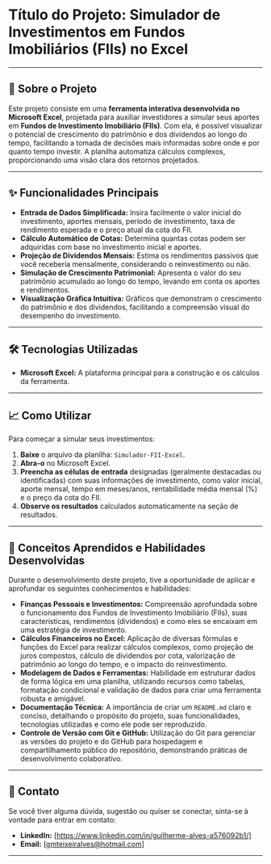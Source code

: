 # Título do Projeto: Simulador de Investimentos em Fundos Imobiliários (FIIs) no Excel

---

## 🚀 Sobre o Projeto

Este projeto consiste em uma **ferramenta interativa desenvolvida no Microsoft Excel**, projetada para auxiliar investidores a simular seus aportes em **Fundos de Investimento Imobiliário (FIIs)**. Com ela, é possível visualizar o potencial de crescimento do patrimônio e dos dividendos ao longo do tempo, facilitando a tomada de decisões mais informadas sobre onde e por quanto tempo investir. A planilha automatiza cálculos complexos, proporcionando uma visão clara dos retornos projetados.

---

## ✨ Funcionalidades Principais

* **Entrada de Dados Simplificada:** Insira facilmente o valor inicial do investimento, aportes mensais, período de investimento, taxa de rendimento esperada e o preço atual da cota do FII.
* **Cálculo Automático de Cotas:** Determina quantas cotas podem ser adquiridas com base no investimento inicial e aportes.
* **Projeção de Dividendos Mensais:** Estima os rendimentos passivos que você receberia mensalmente, considerando o reinvestimento ou não.
* **Simulação de Crescimento Patrimonial:** Apresenta o valor do seu patrimônio acumulado ao longo do tempo, levando em conta os aportes e rendimentos.
* **Visualização Gráfica Intuitiva:** Gráficos que demonstram o crescimento do patrimônio e dos dividendos, facilitando a compreensão visual do desempenho do investimento.

---

## 🛠️ Tecnologias Utilizadas

* **Microsoft Excel:** A plataforma principal para a construção e os cálculos da ferramenta.

---

## 📈 Como Utilizar

Para começar a simular seus investimentos:

1.  **Baixe** o arquivo da planilha: `Simulador-FII-Excel`.
2.  **Abra-o** no Microsoft Excel.
3.  **Preencha as células de entrada** designadas (geralmente destacadas ou identificadas) com suas informações de investimento, como valor inicial, aporte mensal, tempo em meses/anos, rentabilidade média mensal (%) e o preço da cota do FII.
4.  **Observe os resultados** calculados automaticamente na seção de resultados.

---

## 🧠 Conceitos Aprendidos e Habilidades Desenvolvidas

Durante o desenvolvimento deste projeto, tive a oportunidade de aplicar e aprofundar os seguintes conhecimentos e habilidades:

* **Finanças Pessoais e Investimentos:** Compreensão aprofundada sobre o funcionamento dos Fundos de Investimento Imobiliário (FIIs), suas características, rendimentos (dividendos) e como eles se encaixam em uma estratégia de investimento.
* **Cálculos Financeiros no Excel:** Aplicação de diversas fórmulas e funções do Excel para realizar cálculos complexos, como projeção de juros compostos, cálculo de dividendos por cota, valorização de patrimônio ao longo do tempo, e o impacto do reinvestimento.
* **Modelagem de Dados e Ferramentas:** Habilidade em estruturar dados de forma lógica em uma planilha, utilizando recursos como tabelas, formatação condicional e validação de dados para criar uma ferramenta robusta e amigável.
* **Documentação Técnica:** A importância de criar um `README.md` claro e conciso, detalhando o propósito do projeto, suas funcionalidades, tecnologias utilizadas e como ele pode ser reproduzido.
* **Controle de Versão com Git e GitHub:** Utilização do Git para gerenciar as versões do projeto e do GitHub para hospedagem e compartilhamento público do repositório, demonstrando práticas de desenvolvimento colaborativo.

---

## 📧 Contato

Se você tiver alguma dúvida, sugestão ou quiser se conectar, sinta-se à vontade para entrar em contato:

* **LinkedIn:** [https://www.linkedin.com/in/guilherme-alves-a576092b1/]
* **Email:** [gmteixeiralves@hotmail.com]
---
